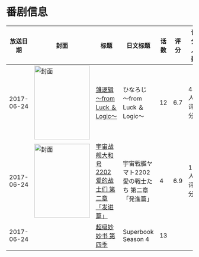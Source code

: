 # 番剧信息

|放送日期|封面|标题|日文标题|话数|评分|评分人数|
|---|---|---|---|---|---|---|
|2017-06-24|<img src="//lain.bgm.tv/pic/cover/c/5c/70/175362_1f848.jpg" alt="封面" style="width:150px;height:200px;object-fit:cover;">|[雏逻辑 〜from Luck ＆ Logic〜](https://bangumi.tv/subject/175362)|ひなろじ 〜from Luck ＆ Logic〜|12|6.7|482人评分|
|2017-06-24|<img src="//lain.bgm.tv/pic/cover/c/b4/77/192151_ecDPb.jpg" alt="封面" style="width:150px;height:200px;object-fit:cover;">|[宇宙战舰大和号2202 爱的战士们 第二章「发进篇」](https://bangumi.tv/subject/192151)|宇宙戦艦ヤマト2202 愛の戦士たち 第二章「発進篇」|4|6.9|125人评分|
|2017-06-24||[超级妙妙书 第四季](https://bangumi.tv/subject/526755)|Superbook Season 4|13|||
